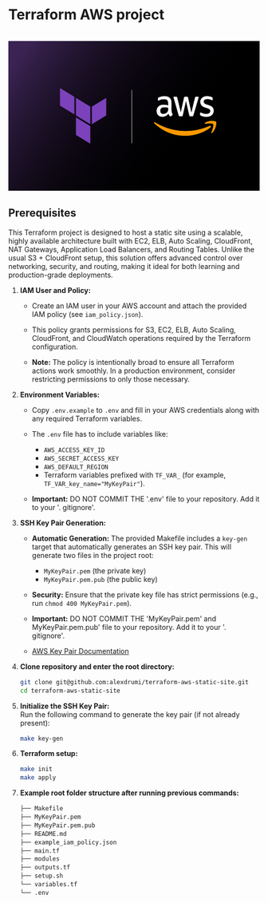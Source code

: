 # Terraform AWS project

<!-- Improved compatibility of back to top link: See: https://github.com/othneildrew/Best-README-Template/pull/73 -->
<a id="readme-top"></a>

<br />
<div align="center">
  <a href="https://github.com/alexdrumi/terraform-aws-static-site">
    <img src="assets/aws_terraform.jpg" alt="aws_terraform.jpg" width="550" height="300">
  </a>
</div>

<div align="left">

## Prerequisites

This Terraform project is designed to host a static site using a scalable, highly available architecture built with EC2, ELB, Auto Scaling, CloudFront, NAT Gateways, Application Load Balancers, and Routing Tables. Unlike the usual S3 + CloudFront setup, this solution offers advanced control over networking, security, and routing, making it ideal for both learning and production-grade deployments.

1. **IAM User and Policy:**  
   - Create an IAM user in your AWS account and attach the provided IAM policy (see `iam_policy.json`).
     
   - This policy grants permissions for S3, EC2, ELB, Auto Scaling, CloudFront, and CloudWatch operations required by the Terraform configuration.
     
   - **Note:** The policy is intentionally broad to ensure all Terraform actions work smoothly. In a production environment, consider restricting permissions to only those necessary.


2. **Environment Variables:**  
   - Copy `.env.example` to `.env` and fill in your AWS credentials along with any required Terraform variables.  
   - The `.env` file has to include variables like:
     - `AWS_ACCESS_KEY_ID`
     - `AWS_SECRET_ACCESS_KEY`
     - `AWS_DEFAULT_REGION`
     - Terraform variables prefixed with `TF_VAR_` (for example, `TF_VAR_key_name="MyKeyPair"`).  

   - **Important:** DO NOT COMMIT THE '.env' file to your repository. Add it to your '. gitignore'.


4. **SSH Key Pair Generation:**  
   - **Automatic Generation:** The provided Makefile includes a `key-gen` target that automatically generates an SSH key pair. This will generate two files in the project root:
     - `MyKeyPair.pem` (the private key)
     - `MyKeyPair.pem.pub` (the public key)
       
   - **Security:** Ensure that the private key file has strict permissions (e.g., run `chmod 400 MyKeyPair.pem`).
   - **Important:** DO NOT COMMIT THE 'MyKeyPair.pem' and MyKeyPair.pem.pub' file to your repository. Add it to your '. gitignore'.

   - [AWS Key Pair Documentation](https://docs.aws.amazon.com/AWSEC2/latest/UserGuide/create-key-pairs.html)

5. **Clone repository and enter the root directory:**  
   ```bash
   git clone git@github.com:alexdrumi/terraform-aws-static-site.git
   cd terraform-aws-static-site

6. **Initialize the SSH Key Pair:**  
   Run the following command to generate the key pair (if not already present):
   ```bash
   make key-gen

7. **Terraform setup:**
   ```bash
   make init
   make apply

8. **Example root folder structure after running previous commands:**
   ```bash
   ├── Makefile
   ├── MyKeyPair.pem
   ├── MyKeyPair.pem.pub
   ├── README.md
   ├── example_iam_policy.json
   ├── main.tf
   ├── modules
   ├── outputs.tf
   ├── setup.sh
   └── variables.tf
   └── .env

</div>

